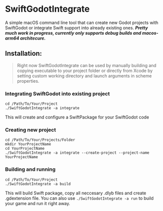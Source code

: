 # SwiftGodotIntegrate #

A simple macOS command line tool that can create new Godot projects with SwiftGodot or integrate Swift support into already existing ones.
***Pretty much work in progress, currently only supports debug builds and macos-arm64 architecure.***

## Installation:
> Right now SwiftGodotIntegrate can be used by manually building and copying executable to your project folder or directly from Xcode by setting custom working directory and launch arguments in scheme properties.

### Integrating SwiftGodot into existing project ###

```
cd /Path/To/Your/Project
./SwiftGodotIntegrate -a integrate
```

This will create and configure a SwiftPackage for your SwiftGodot code

### Creating new project ###

```
cd /Path/To/Your/Projects/Folder
mkdir YourProjectName
cd YourProjectName
./SwiftGodotIntegrate -a integrate --create-project --project-name YourProjectName
```

### Building and running ###

```
cd /Path/To/Your/Project
./SwiftGodotIntegrate -a build
```

This will build Swift package, copy all neccesary .dlyb files and create .gdextension file.
You can also use `./SwiftGodotIntegrate -a run` to build your game and run it right away.
